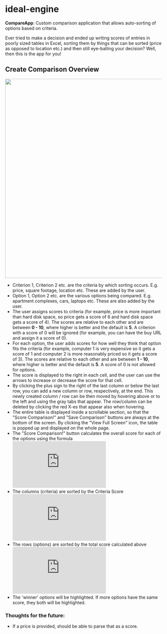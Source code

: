 # ideal-engine 
**CompareApp**: Custom comparison application that allows auto-sorting of options based on criteria.

Ever tried to make a decision and ended up writing scores of entries in poorly sized tables in Excel, sorting them by things that can be sorted (price as opposed to location etc.) and then still eye-balling your decision? Well, then this is the app for you!

## Create Comparison Overview


<img src="https://raw.githubusercontent.com/adinutzyc21/CompareApp/master/appDesign.png" width="640px">

- Criterion 1, Criterion 2 etc. are the criteria by which sorting occurs. E.g. price, square footage, location etc. These are added by the user.
- Option 1, Option 2 etc. are the various options being compared. E.g. apartment complexes, cars, laptops etc. These are also added by the user.
- The user assigns scores to criteria (for example, price is more important than hard disk space, so price gets a score of 6 and hard disk space gets a score of 4). The scores are relative to each other and are between **0 - 10**, where higher is better and the default is **5**. A criterion with a score of 0 will be ignored (for example, you can have the buy URL and assign it a score of 0). 
- For each option, the user adds scores for how well they think that option fits the criteria (for example, computer 1 is very expensive so it gets a score of 1 and computer 2 is more reasonably priced so it gets a score of 3). The scores are relative to each other and are between **1 - 10**, where higher is better and the default is **5**. A score of 0 is not allowed for options.
- The score is displayed to the right in each cell, and the user can use the arrows to increase or decrease the score for that cell.
- By clicking the plus sign to the right of the last column or below the last row, you can add a new column or row, respectively, at the end. This newly created column / row can be then moved by hovering above or to the left and using the gray tabs that appear. The row/column can be deleted by clicking the red X-es that appear also when hovering.
- The entire table is displayed inside a scrollable section, so that the "Score Comparison!" and "Save Comparison" buttons are always at the bottom of the screen. By clicking the "View Full Screen" icon, the table is popped up and displayed on the whole page.
- The "Score Comparison!" button calculates the overall score for each of the options using the formula ![equation](http://latex.codecogs.com/gif.latex?Score_%7BO_p%7D%3D%5Csum_%7Bi%7D%28Score_%7BC_i%7D%5Ccdot%20Score_%7B%7BO_p%7D_i%7D%29)
- The columns (criteria) are sorted by the Criteria Score ![equation](http://latex.codecogs.com/gif.latex?Score_%7BC_i%7D)
- The rows (options) are sorted by the total score calculated above ![equation](http://latex.codecogs.com/gif.latex?Score_%7BO_p%7D)
- The 'winner' options will be highlighted. If more options have the same score, they both will be highlighted.

### Thoughts for the future:
- If a price is provided, should be able to parse that as a score.
